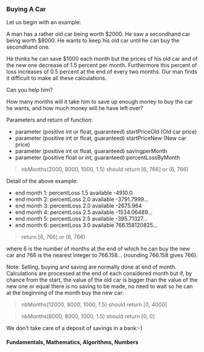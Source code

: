 ### Buying A Car

<p> Let us begin with an example:

<p> A man has a rather old car being worth $2000. He saw a secondhand car being worth $8000. He wants to keep his old car until he can buy the secondhand one.

<p> He thinks he can save $1000 each month but the prices of his old car and of the new one decrease of 1.5 percent per month. Furthermore this percent of loss increases of 0.5 percent at the end of every two months. Our man finds it difficult to make all these calculations.

<p> Can you help him?

<p> How many months will it take him to save up enough money to buy the car he wants, and how much money will he have left over?

<p> Parameters and return of function:

- parameter (positive int or float, guaranteed) startPriceOld (Old car price)
- parameter (positive int or float, guaranteed) startPriceNew (New car price)
- parameter (positive int or float, guaranteed) savingperMonth 
- parameter (positive float or int, guaranteed) percentLossByMonth

> nbMonths(2000, 8000, 1000, 1.5) should return [6, 766] or (6, 766)

<p> Detail of the above example:

- end month 1: percentLoss 1.5 available -4910.0
- end month 2: percentLoss 2.0 available -3791.7999...
- end month 3: percentLoss 2.0 available -2675.964
- end month 4: percentLoss 2.5 available -1534.06489...
- end month 5: percentLoss 2.5 available -395.71327...
- end month 6: percentLoss 3.0 available 766.158120825...
> return [6, 766] or (6, 766)

<p> where 6 is the number of months at the end of which he can buy the new car and 766 is the nearest integer to 766.158... (rounding 766.158 gives 766).

<p> Note: Selling, buying and saving are normally done at end of month. Calculations are processed at the end of each considered month but if, by chance from the start, the value of the old car is bigger than the value of the new one or equal there is no saving to be made, no need to wait so he can at the beginning of the month buy the new car:

> nbMonths(12000, 8000, 1000, 1.5) should return [0, 4000]

> nbMonths(8000, 8000, 1000, 1.5) should return [0, 0]

<p> We don't take care of a deposit of savings in a bank:-)

#### Fundamentals, Mathematics, Algorithms, Numbers
